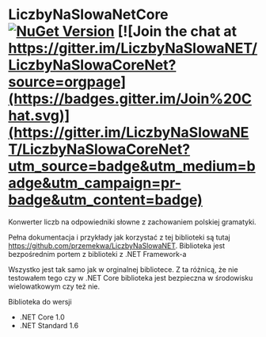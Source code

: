 

# LiczbyNaSlowaNetCore [![NuGet Version](https://img.shields.io/nuget/v/LiczbyNaSlowaNETCore.svg?style=flat)](https://www.nuget.org/packages/LiczbyNaSlowaNETCore/)  [![Join the chat at https://gitter.im/LiczbyNaSlowaNET/LiczbyNaSlowaCoreNet?source=orgpage](https://badges.gitter.im/Join%20Chat.svg)](https://gitter.im/LiczbyNaSlowaNET/LiczbyNaSlowaCoreNet?utm_source=badge&utm_medium=badge&utm_campaign=pr-badge&utm_content=badge)

Konwerter liczb na odpowiedniki słowne z zachowaniem polskiej gramatyki. 

Pełna dokumentacja i przykłady jak korzystać z tej biblioteki są tutaj https://github.com/przemekwa/LiczbyNaSlowaNET. Biblioteka jest bezpośrednim portem z biblioteki z .NET Framework-a

Wszystko jest tak samo jak w orginalnej bibliotece. Z ta różnicą, że nie testowałem tego czy w .NET Core biblioteka jest bezpieczna w środowisku wielowatkowym czy też nie.

Biblioteka do wersji 

+ .NET Core 1.0 
+ .NET Standard 1.6
